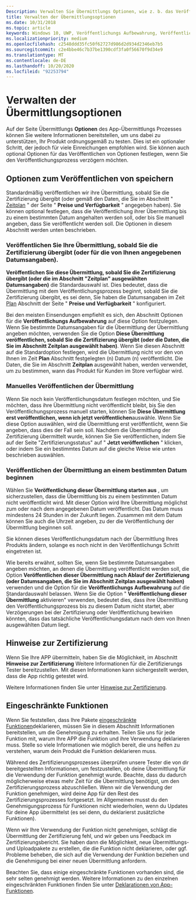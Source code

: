 ```yaml
---
Description: Verwalten Sie Übermittlungs Optionen, wie z. b. das Veröffentlichen von Optionen, Hinweise zur Zertifizierung und mehr.
title: Verwalten der Übermittlungsoptionen
ms.date: 10/31/2018
ms.topic: article
keywords: Windows 10, UWP, Veröffentlichungs Aufbewahrung, Veröffentlichungsdatum, Senden der Übermittlung an veröffentlichen, eingeschränkte Genehmigung von Funktionen
ms.localizationpriority: medium
ms.openlocfilehash: c2548ddd35fc50f62727d986d2d934d2346eb7b5
ms.sourcegitcommit: c2e4bbe46c7b37be1390cdf3fa0f56670f9d34e9
ms.translationtype: MT
ms.contentlocale: de-DE
ms.lasthandoff: 10/20/2020
ms.locfileid: "92253794"
---
```

# <a name="manage-submission-options"></a>Verwalten der Übermittlungsoptionen

Auf der Seite Übermittlungs **Optionen** des App-Übermittlungs Prozesses können Sie weitere Informationen bereitstellen, um uns dabei zu unterstützen, Ihr Produkt ordnungsgemäß zu testen. Dies ist ein optionaler Schritt, der jedoch für viele Einreichungen empfohlen wird. Sie können auch optional Optionen für das Veröffentlichen von Optionen festlegen, wenn Sie den Veröffentlichungsprozess verzögern möchten.


## <a name="publishing-hold-options"></a>Optionen zum Veröffentlichen von speichern

Standardmäßig veröffentlichen wir ihre Übermittlung, sobald Sie die Zertifizierung übergibt (oder gemäß den Daten, die Sie im Abschnitt "  [Zeitplan](configure-precise-release-scheduling.md) " der Seite " **Preise und Verfügbarkeit** " angegeben haben). Sie können optional festlegen, dass die Veröffentlichung ihrer Übermittlung bis zu einem bestimmten Datum angehalten werden soll, oder bis Sie manuell angeben, dass Sie veröffentlicht werden soll. Die Optionen in diesem Abschnitt werden unten beschrieben. 


### <a name="publish-your-submission-as-soon-as-it-passes-certification-or-per-dates-you-specify"></a>Veröffentlichen Sie Ihre Übermittlung, sobald Sie die Zertifizierung übergibt (oder für die von Ihnen angegebenen Datumsangaben).

**Veröffentlichen Sie diese Übermittlung, sobald Sie die Zertifizierung übergibt (oder die im Abschnitt "Zeitplan" ausgewählten Datumsangaben)** die Standardauswahl ist. Dies bedeutet, dass die Übermittlung mit dem Veröffentlichungsprozess beginnt, sobald Sie die Zertifizierung übergibt, es sei denn, Sie haben die Datumsangaben im Zeit [Plan](configure-precise-release-scheduling.md) Abschnitt der Seite " **Preise und Verfügbarkeit** " konfiguriert.   

Bei den meisten Einsendungen empfiehlt es sich, den Abschnitt Optionen für die **Veröffentlichungs Aufbewahrung** auf diese Option festzulegen. Wenn Sie bestimmte Datumsangaben für die Übermittlung der Übermittlung angeben möchten, verwenden Sie die Option **Diese Übermittlung veröffentlichen, sobald Sie die Zertifizierung übergibt (oder die Daten, die Sie im Abschnitt Zeitplan ausgewählt haben)**. Wenn Sie diesen Abschnitt auf die Standardoption festlegen, wird die Übermittlung nicht vor den von Ihnen im Zeit **Plan** Abschnitt festgelegten (n) Datum (n) veröffentlicht. Die Daten, die Sie im Abschnitt **Zeitplan** ausgewählt haben, werden verwendet, um zu bestimmen, wann das Produkt für Kunden im Store verfügbar wird.


### <a name="publish-your-submission-manually"></a>Manuelles Veröffentlichen der Übermittlung

Wenn Sie noch kein Veröffentlichungsdatum festlegen möchten, und Sie möchten, dass ihre Übermittlung nicht veröffentlicht bleibt, bis Sie den Veröffentlichungsprozess manuell starten, können Sie **Diese Übermittlung erst veröffentlichen, wenn ich jetzt veröffentlichen**auswähle. Wenn Sie diese Option auswählen, wird die Übermittlung erst veröffentlicht, wenn Sie angeben, dass dies der Fall sein soll. Nachdem die Übermittlung der Zertifizierung übermittelt wurde, können Sie Sie veröffentlichen, indem Sie auf der Seite "Zertifizierungsstatus" auf " **Jetzt veröffentlichen** " klicken, oder indem Sie ein bestimmtes Datum auf die gleiche Weise wie unten beschrieben auswählen.


### <a name="start-publishing-your-submission-on-a-certain-date"></a>Veröffentlichen der Übermittlung an einem bestimmten Datum beginnen

Wählen Sie **Veröffentlichung dieser Übermittlung starten aus** , um sicherzustellen, dass die Übermittlung bis zu einem bestimmten Datum nicht veröffentlicht wird. Mit dieser Option wird Ihre Übermittlung möglichst zum oder nach dem angegebenen Datum veröffentlicht. Das Datum muss mindestens 24 Stunden in der Zukunft liegen. Zusammen mit dem Datum können Sie auch die Uhrzeit angeben, zu der die Veröffentlichung der Übermittlung beginnen soll. 

Sie können dieses Veröffentlichungsdatum nach der Übermittlung Ihres Produkts ändern, solange es noch nicht in den Veröffentlichungs Schritt eingetreten ist. 
 
Wie bereits erwähnt, sollten Sie, wenn Sie bestimmte Datumsangaben angeben möchten, an denen die Übermittlung veröffentlicht werden soll, die Option **Veröffentlichen dieser Übermittlung nach Ablauf der Zertifizierung (oder Datumsangaben, die Sie im Abschnitt Zeitplan ausgewählt haben)** verwenden und die Option für die **Veröffentlichungs Aufbewahrung** auf die Standardauswahl belassen. Wenn Sie die Option " **Veröffentlichung dieser Übermittlung** aktivieren" verwenden, bedeutet dies, dass ihre Übermittlung den Veröffentlichungsprozess bis zu diesem Datum nicht startet, aber Verzögerungen bei der Zertifizierung oder Veröffentlichung bewirken könnten, dass das tatsächliche Veröffentlichungsdatum nach dem von Ihnen ausgewählten Datum liegt. 


## <a name="notes-for-certification"></a>Hinweise zur Zertifizierung

Wenn Sie Ihre APP übermitteln, haben Sie die Möglichkeit, im Abschnitt **Hinweise zur Zertifizierung** Weitere Informationen für die Zertifizierungs Tester bereitzustellen. Mit diesen Informationen kann sichergestellt werden, dass die App richtig getestet wird. 

Weitere Informationen finden Sie unter [Hinweise zur Zertifizierung](notes-for-certification.md).


## <a name="restricted-capabilities"></a>Eingeschränkte Funktionen

Wenn Sie feststellen, dass Ihre Pakete [eingeschränkte Funktionen](../packaging/app-capability-declarations.md#restricted-capabilities)deklarieren, müssen Sie in diesem Abschnitt Informationen bereitstellen, um die Genehmigung zu erhalten. Teilen Sie uns für jede Funktion mit, warum Ihre APP die Funktion und ihre Verwendung deklarieren muss. Stelle so viele Informationen wie möglich bereit, die uns helfen zu verstehen, warum dein Produkt die Funktion deklarieren muss. 

Während des Zertifizierungsprozesses überprüfen unsere Tester die von dir bereitgestellten Informationen, um festzustellen, ob deine Übermittlung für die Verwendung der Funktion genehmigt wurde. Beachte, dass du dadurch möglicherweise etwas mehr Zeit für die Übermittlung benötigst, um den Zertifizierungsprozess abzuschließen. Wenn wir die Verwendung der Funktion genehmigen, wird deine App für den Rest des Zertifizierungsprozesses fortgesetzt. Im Allgemeinen musst du den Genehmigungsprozess für Funktionen nicht wiederholen, wenn du Updates für deine App übermittelst (es sei denn, du deklarierst zusätzliche Funktionen). 

Wenn wir Ihre Verwendung der Funktion nicht genehmigen, schlägt die Übermittlung der Zertifizierung fehl, und wir geben uns Feedback im Zertifizierungsbericht. Sie haben dann die Möglichkeit, neue Übermittlungs-und Uploadpakete zu erstellen, die die Funktion nicht deklarieren, oder ggf. Probleme beheben, die sich auf die Verwendung der Funktion beziehen und die Genehmigung bei einer neuen Übermittlung anfordern.

Beachten Sie, dass einige eingeschränkte Funktionen vorhanden sind, die sehr selten genehmigt werden. Weitere Informationen zu den einzelnen eingeschränkten Funktionen finden Sie unter [Deklarationen von App-Funktionen](../packaging/app-capability-declarations.md#restricted-capabilities).

